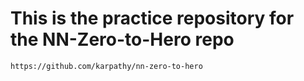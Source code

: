 # This is the practice repository for the NN-Zero-to-Hero repo
```
https://github.com/karpathy/nn-zero-to-hero
```
